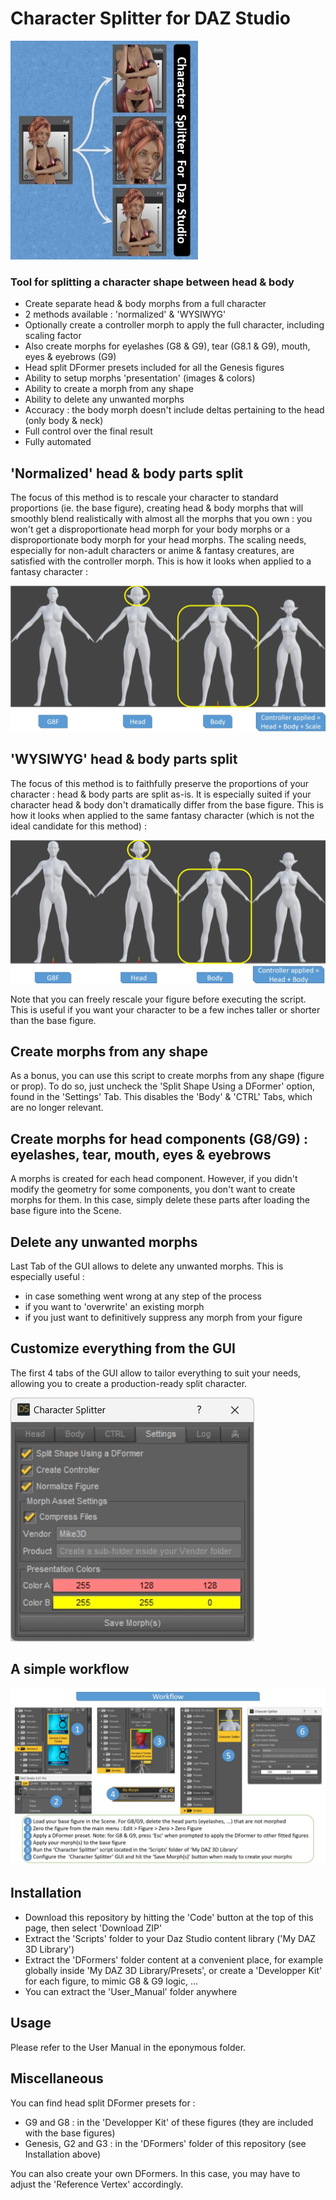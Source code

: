 # Character Splitter for DAZ Studio

![promo jpg](Scripts/Character_Splitter_Promo.jpg)

### Tool for splitting a character shape between head & body

* Create separate head & body morphs from a full character
* 2 methods available : 'normalized' & 'WYSIWYG'
* Optionally create a controller morph to apply the full character, including scaling factor
* Also create morphs for eyelashes (G8 & G9), tear (G8.1 & G9), mouth, eyes & eyebrows (G9)
* Head split DFormer presets included for all the Genesis figures
* Ability to setup morphs 'presentation' (images & colors)
* Ability to create a morph from any shape
* Ability to delete any unwanted morphs
* Accuracy : the body morph doesn't include deltas pertaining to the head (only body & neck)
* Full control over the final result
* Fully automated

## 'Normalized' head & body parts split
The focus of this method is to rescale your character to standard proportions (ie. the base figure), creating head & body morphs that will smoothly blend realistically with almost all the morphs that you own : you won't get a disproportionate head morph for your body morphs or a disproportionate body morph for your head morphs. The scaling needs, especially for non-adult characters or anime & fantasy creatures, are satisfied with the controller morph. This is how it looks when applied to a fantasy character :

![normalized jpg](User_Manual/Normalized.jpg)

## 'WYSIWYG' head & body parts split
The focus of this method is to faithfully preserve the proportions of your character : head & body parts are split as-is. It is especially suited if your character head & body don't dramatically differ from the base figure. This is how it looks when applied to the same fantasy character (which is not the ideal candidate for this method) :

![wysiwyg jpg](User_Manual/Wysiwyg.jpg)

Note that you can freely rescale your figure before executing the script. This is useful if you want your character to be a few inches taller or shorter than the base figure.

## Create morphs from any shape
As a bonus, you can use this script to create morphs from any shape (figure or prop). To do so, just uncheck the 'Split Shape Using a DFormer' option, found in the 'Settings' Tab. This disables the 'Body' & 'CTRL' Tabs, which are no longer relevant.

## Create morphs for head components (G8/G9) : eyelashes, tear, mouth, eyes & eyebrows
A morphs is created for each head component. However, if you didn't modify the geometry for some components, you don't want to create morphs for them. In this case, simply delete these parts after loading the base figure into the Scene.

## Delete any unwanted morphs
Last Tab of the GUI allows to delete any unwanted morphs. This is especially useful :
* in case something went wrong at any step of the process
* if you want to 'overwrite' an existing morph
* if you just want to definitively suppress any morph from your figure

## Customize everything from the GUI
The first 4 tabs of the GUI allow to tailor everything to suit your needs, allowing you to create a production-ready split character.

![gui jpg](User_Manual/GUI.jpg)

## A simple workflow

![workflow jpg](User_Manual/Workflow.jpg)

## Installation

* Download this repository by hitting the 'Code' button at the top of this page, then select 'Download ZIP'
* Extract the 'Scripts' folder to your Daz Studio content library ('My DAZ 3D Library')
* Extract the 'DFormers' folder content at a convenient place, for example globally inside 'My DAZ 3D Library/Presets', or create a 'Developper Kit' for each figure, to mimic G8 & G9 logic, ...
* You can extract the 'User_Manual' folder anywhere

## Usage

Please refer to the User Manual in the eponymous folder.

## Miscellaneous

You can find head split DFormer presets for :
* G9 and G8 : in the 'Developper Kit' of these figures (they are included with the base figures)
* Genesis, G2 and G3 : in the 'DFormers' folder of this repository (see Installation above)

You can also create your own DFormers. In this case, you may have to adjust the 'Reference Vertex' accordingly.